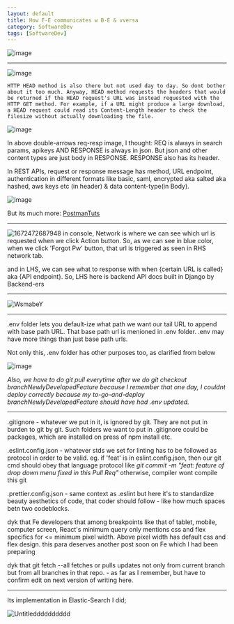 ```yaml
---
layout: default
title: How F-E communicates w B-E & vversa
category: SoftwareDev
tags: [SoftwareDev]
---
```


![image](https://github.com/sbibek086/write-the-docs/assets/11883023/3cf6a54b-c284-4508-a95e-5a64e3c1d2be)

---
![image](https://user-images.githubusercontent.com/11883023/204149982-9e96a0fd-e659-4d83-adcb-b93332af2aff.png)

```
HTTP HEAD method is also there but not used day to day. So dont bother about it too much. Anyway, HEAD method requests the headers that would be returned if the HEAD request's URL was instead requested with the HTTP GET method. For example, if a URL might produce a large download, a HEAD request could read its Content-Length header to check the filesize without actually downloading the file.
```
![image](https://github.com/sbibek086/write-the-docs/assets/11883023/440543e3-a898-4afe-bbb8-3005eb0169e0)

In above double-arrows req-resp image, I thought: REQ is always in search params, apikeys AND RESPONSE is always in json. But json and other content types are just body in RESPONSE. RESPONSE also has its header.

In REST APIs, request or response message has method, URL endpoint, authentication in different formats like basic, saml, encrypted aka salted aka hashed, aws keys etc (in header) & data content-type(in Body).

![image](https://github.com/sbibek086/write-the-docs/assets/11883023/f538f281-a4e0-4e47-b72f-d68191ddfdb5)

But its much more: [PostmanTuts](https://www.youtube.com/watch?v=LafF2-k45v0)

---
![1672472687948](https://user-images.githubusercontent.com/11883023/235312765-84dc496e-1eea-4642-8a4a-53d9f1f1f0b9.jpg)
in console, Network is where we can see which url is requested when we click Action button. So, as we can see in blue color, when we click 'Forgot Pw' button, that url is triggered as seen in RHS network tab. 

and in LHS, we can see what to response with when {certain URL is called} aka {API endpoint}. So, LHS here is backend API docs built in Django by Backend-ers

---
![WsmabeY](https://github.com/user-attachments/assets/9e489c39-1c9c-47ce-8efd-677b341b5f0b)

---
.env folder lets you default-ize what path we want our tail URL to append with base path URL. That base path url is menioned in .env folder.
.env may have more things than just base path urls. 

Not only this, .env folder has other purposes too, as clarified from below

![image](https://github.com/sbibek086/write-the-docs/assets/11883023/68a02270-1710-4ddd-abf6-41778fe16ed4)

_Also, we have to do git pull everytime after we do git checkout branchNewlyDevelopedFeature because I remember that one day, I couldnt deploy correctly because my to-go-and-deploy 
branchNewlyDevelopedFeature should have had .env updated._

---
.gitignore - whatever we put in it, is ignored by git. They are not put in burden to git by git. Such folders we want to put in .gitignore could be packages, which are installed on press of npm install etc.

.eslint.config.json - whatever stds we set for linting has to be followed as protocol in order to be valid. eg. if 'feat' is in eslint.config.json, then our git cmd should obey that language protocol like _git commit  -m "feat: feature of drop down menu fixed in this Pull Req"_ otherwise, compiler wont compile this git

.prettier.config.json - same context as .eslint but here it's to standardize beauty aesthetics of code, that coder should follow - like how much spaces betn two codeblocks.

dyk that Fe developers that among breakpoints like that of tablet, mobile, computer screen, React's minimum query only mentions css and flex specifics for <= minimum pixel width. Above pixel width has default css and flex design. this para deserves another post soon on Fe which I had been preparing

dyk that git fetch --all fetches or pulls updates not only from current branch but from all branches in that repo. - as far as I remember, but have to confirm edit on next version of writing here.

---
Its implementation in Elastic-Search I did;

![Untitledddddddddd](https://user-images.githubusercontent.com/11883023/265220150-7a64d2ea-75b5-4dc4-9d05-5c247750e63c.png)

